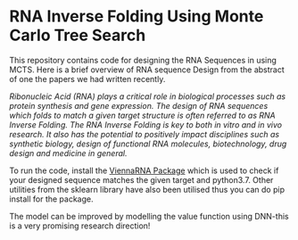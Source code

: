 # RNA Inverse Folding Using Monte Carlo Tree Search


This repository contains code for designing the RNA Sequences in using MCTS.  Here is a brief overview of RNA sequence Design from the abstract of one the papers we had written recently.
<p>
<em>
Ribonucleic Acid (RNA) plays a critical role in biological processes such as protein synthesis and gene expression. The design of RNA sequences which folds to match a given target structure is often referred to as RNA Inverse Folding. The RNA Inverse Folding is key to both in vitro and in vivo research. It also has the potential to positively impact disciplines such as synthetic biology, design of functional RNA molecules, biotechnology, drug design and medicine in general.
</em>
</p>

To run the code, install the [ViennaRNA Package](https://www.tbi.univie.ac.at/RNA/ViennaRNA/doc/html/install.html) which is used to check if your designed sequence matches the given target and python3.7. Other utilities from the sklearn library have also been utilised thus you can do pip install for the  package.

The model can be improved by modelling the value function using DNN-this is a very promising research direction!
